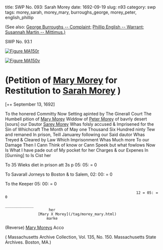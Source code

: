 title: SWP No. 093: Sarah Morey
date: 1692-09-19
slug: n93
category: swp
tags: morey_sarah, morey_mary, burroughs_george, morey_peter, english_phillip




(See also: [George Burroughs -- Complaint;](/n22.html#n22.1) [Phillip English -- Warrant;](/n49.html#n49.1) [Susannah Martin -- Mittimus.)](/n92.html#n92.2)

<div markdown class="doc" id="n93.1">

<div class="doc_id">SWP No. 93.1</div>


<span markdown class="figure">[![Figure MA150r](archives/MA135/small/MA150r.jpg)](archives/MA135/large/MA150r.jpg)</span>

<span markdown class="figure">[![Figure MA150v](archives/MA135/small/MA150v.jpg)](archives/MA135/large/MA150v.jpg)</span>

# (Petition of [Mary Morey](/tag/morey_mary.html) for Restitution to [Sarah Morey](/tag/morey_sarah.html) )

[++ September 13, 1692]

To the honered Committy Now Setting apinted by The Ginerall Court The Humbell pition of [Mary Morey](/tag/morey_mary.html) Widdow of [Peter Morey](/tag/morey_peter.html) of bavrly desert [sours] our Dautor [Sarey Morey](/tag/morey_sarah.html) Whas folsly accused & Imprisened for the Sin of Whichcraft The Month of May one Thousand Six Hundred ninty Tew and remaned In prison, Teill Januarey following our Said dautor Whas Treyed & Cleared by Law Which Imprisonment Whas Much more To our Damage Then I Cann Think of know or Cann Speek but what fowlows Now Is What I have pade out of My pocket for her Charges & our Expenes In [Gurning] to Is Cist her

To 35 Wieks diet in prison att 3s p                             05: 05: = 0 

To Savarall Jorneys to Boston & to Salem,                       02: 00: =  0

To the Keeper                                                   05: 00: =  0

                                                                12 = 05: = 0 
                                                                _____________                                                               
                        her 
                   [Mary X Morey](/tag/morey_mary.html) 
                       marke 

(Reverse)  [Mary Moreys](/tag/morey_mary.html) Acco 

( Massachusetts Archive Collection, Vol. 135, No. 150. Massachusetts State Archives. Boston, MA.)

</div>

